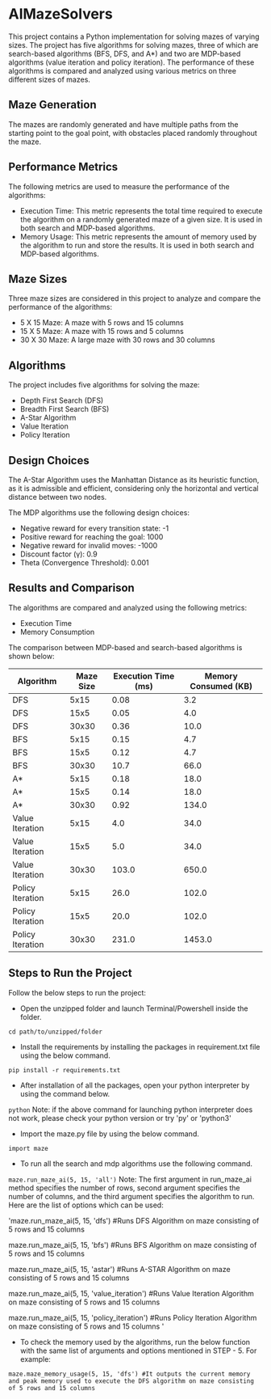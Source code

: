 # AIMazeSolvers #

This project contains a Python implementation for solving mazes of varying sizes. The project has five algorithms for solving mazes, three of which are search-based algorithms (BFS, DFS, and A*) and two are MDP-based algorithms (value iteration and policy iteration). The performance of these algorithms is compared and analyzed using various metrics on three different sizes of mazes.

## Maze Generation ##

The mazes are randomly generated and have multiple paths from the starting point to the goal point, with obstacles placed randomly throughout the maze.

## Performance Metrics ##

The following metrics are used to measure the performance of the algorithms:

 - Execution Time: This metric represents the total time required to execute the algorithm on a randomly generated maze of a given size. It is used in both search and MDP-based algorithms.
 - Memory Usage: This metric represents the amount of memory used by the algorithm to run and store the results. It is used in both search and MDP-based algorithms.

## Maze Sizes ##

Three maze sizes are considered in this project to analyze and compare the performance of the algorithms:

 - 5 X 15 Maze: A maze with 5 rows and 15 columns
 - 15 X 5 Maze: A maze with 15 rows and 5 columns
 - 30 X 30 Maze: A large maze with 30 rows and 30 columns

## Algorithms ##

The project includes five algorithms for solving the maze:

 - Depth First Search (DFS)
 - Breadth First Search (BFS)
 - A-Star Algorithm
 - Value Iteration
 - Policy Iteration

## Design Choices ##

The A-Star Algorithm uses the Manhattan Distance as its heuristic function, as it is admissible and efficient, considering only the horizontal and vertical distance between two nodes.

The MDP algorithms use the following design choices:

 - Negative reward for every transition state: -1
 - Positive reward for reaching the goal: 1000
 - Negative reward for invalid moves: -1000
 - Discount factor (γ): 0.9
 - Theta (Convergence Threshold): 0.001

## Results and Comparison ##

The algorithms are compared and analyzed using the following metrics:

 - Execution Time
 - Memory Consumption
 
The comparison between MDP-based and search-based algorithms is shown below:

| Algorithm | Maze Size | Execution Time (ms) | Memory Consumed (KB) |
|-----------|----------|---------------------|----------------------|
| DFS       | 5x15     | 0.08                | 3.2                 |
| DFS       | 15x5     | 0.05                | 4.0                 |
| DFS       | 30x30    | 0.36                | 10.0                |
| BFS       | 5x15     | 0.15                | 4.7                 |
| BFS       | 15x5     | 0.12                | 4.7                 |
| BFS       | 30x30    | 10.7                | 66.0                |
| A*        | 5x15     | 0.18                | 18.0                |
| A*        | 15x5     | 0.14                | 18.0                |
| A*        | 30x30    | 0.92                | 134.0               |
| Value Iteration | 5x15  | 4.0               | 34.0                |
| Value Iteration | 15x5  | 5.0               | 34.0                |
| Value Iteration | 30x30 | 103.0             | 650.0               |
| Policy Iteration | 5x15  | 26.0             | 102.0               |
| Policy Iteration | 15x5  | 20.0             | 102.0               |
| Policy Iteration | 30x30 | 231.0            | 1453.0              |

## Steps to Run the Project ##

Follow the below steps to run the project:


 - Open the unzipped folder and launch Terminal/Powershell inside the folder.

`cd path/to/unzipped/folder`

 - Install the requirements by installing the packages in requirement.txt file using the below command.

`pip install -r requirements.txt`

 - After installation of all the packages, open your python interpreter by using the command below.
 
 `python`
 Note: if the above command for launching python interpreter does not work, please check your python version or try 'py' or 'python3'
 
 - Import the maze.py file by using the below command.
 
 `import maze`
 
 - To run all the search and mdp algorithms use the following command.

 `maze.run_maze_ai(5, 15, 'all')`
 Note: The first argument in run_maze_ai method specifies the number of rows, second argument specifies the number of columns, and the third argument specifies the algorithm to run. Here are the list of options which can be used:
 
 'maze.run_maze_ai(5, 15, 'dfs') #Runs DFS Algorithm on maze consisting of 5 rows and 15 columns

maze.run_maze_ai(5, 15, 'bfs') #Runs BFS Algorithm on maze consisting of 5 rows and 15 columns

maze.run_maze_ai(5, 15, 'astar') #Runs A-STAR Algorithm on maze consisting of 5 rows and 15 columns

maze.run_maze_ai(5, 15, 'value_iteration') #Runs Value Iteration Algorithm on maze consisting of 5 rows and 15 columns

maze.run_maze_ai(5, 15, 'policy_iteration') #Runs Policy Iteration Algorithm on maze consisting of 5 rows and 15 columns
'
 
 
 - To check the memory used by the algorithms, run the below function with the same list of arguments and options mentioned in STEP - 5. For example:
 
 `maze.maze_memory_usage(5, 15, 'dfs') #It outputs the current memory and peak memory used to execute the DFS algorithm on maze consisting of 5 rows and 15 columns
`


